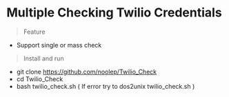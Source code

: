 # Multiple Checking Twilio Credentials
> Feature
+ Support single or mass check

> Install and run
+ git clone https://github.com/noolep/Twilio_Check
+ cd Twilio_Check
+ bash twilio_check.sh ( If error try to dos2unix twilio_check.sh )

